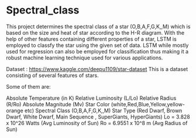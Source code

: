 # Spectral_class
This project determines the spectral class of a star (O,B,A,F,G,K,,M) which is based on the size and heat of star according to the H-R diagram. With the help of other features containing different properties of a star, LSTM is employed to classfy the star using the given set of data. LSTM while mostly used for regression can also be employed for classification thus making it a robust machine learning technique used for various applications. 

Dataset : https://www.kaggle.com/deepu1109/star-dataset
This is a dataset consisting of several features of stars.

Some of them are:

Absolute Temperature (in K)
Relative Luminosity (L/Lo)
Relative Radius (R/Ro)
Absolute Magnitude (Mv)
Star Color (white,Red,Blue,Yellow,yellow-orange etc)
Spectral Class (O,B,A,F,G,K,,M)
Star Type (Red Dwarf, Brown Dwarf, White Dwarf, Main Sequence , SuperGiants, HyperGiants)
Lo = 3.828 x 10^26 Watts (Avg Luminosity of Sun)
Ro = 6.9551 x 10^8 m (Avg Radius of Sun)

